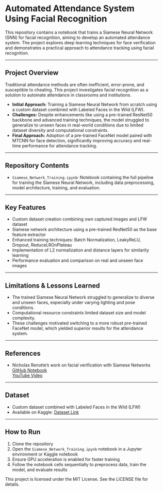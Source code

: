 # Automated Attendance System Using Facial Recognition

This repository contains a notebook that trains a Siamese Neural Network (SNN) for facial recognition, aiming to develop an automated attendance system. The project explores deep learning techniques for face verification and demonstrates a practical approach to attendance tracking using facial recognition.

---

## Project Overview

Traditional attendance methods are often inefficient, error-prone, and susceptible to cheating. This project investigates facial recognition as a solution to automate attendance in classrooms and institutions.

- **Initial Approach:** Training a Siamese Neural Network from scratch using a custom dataset combined with Labeled Faces in the Wild (LFW).  
- **Challenges:** Despite enhancements like using a pre-trained ResNet50 backbone and advanced training techniques, the model struggled to generalize to unseen faces in real-world conditions due to limited dataset diversity and computational constraints.  
- **Final Approach:** Adoption of a pre-trained FaceNet model paired with MTCNN for face detection, significantly improving accuracy and real-time performance for attendance tracking.

---

## Repository Contents

- `Siamese_Network_Training.ipynb`: Notebook containing the full pipeline for training the Siamese Neural Network, including data preprocessing, model architecture, training, and evaluation.

---

## Key Features

- Custom dataset creation combining own captured images and LFW dataset
- Siamese network architecture using a pre-trained ResNet50 as the base feature extractor
- Enhanced training techniques: Batch Normalization, LeakyReLU, Dropout, ReduceLROnPlateau
- Implementation of L2 normalization and distance layers for similarity learning
- Performance evaluation and comparison on real and unseen face images

---

## Limitations & Lessons Learned

- The trained Siamese Neural Network struggled to generalize to diverse and unseen faces, especially under varying lighting and pose conditions.
- Computational resource constraints limited dataset size and model complexity.
- These challenges motivated switching to a more robust pre-trained FaceNet model, which yielded superior results for the attendance system.

---

## References

- Nicholas Renotte’s work on facial verification with Siamese Networks  
  [GitHub Notebook](https://github.com/nicknochnack/FaceRecognition/blob/main/Facial%20Verification%20with%20a%20Siamese%20Network%20-%20Final.ipynb)  
  [YouTube Video](https://youtu.be/bK_k7eebGgc)

---

## Dataset

- Custom dataset combined with Labeled Faces in the Wild (LFW)  
- Available on Kaggle: [Dataset Link](https://www.kaggle.com/datasets/abdullahnawaz470/dataset-faces/data)

---

## How to Run

1. Clone the repository  
2. Open the `Siamese_Network_Training.ipynb` notebook in a Jupyter environment or Kaggle notebook  
3. Ensure GPU acceleration is enabled for faster training  
4. Follow the notebook cells sequentially to preprocess data, train the model, and evaluate results

This project is licensed under the MIT License. See the LICENSE file for details.
